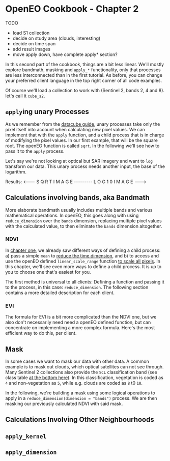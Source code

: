 # OpenEO Cookbook - Chapter 2

TODO
* load S1 collection
* decide on study area (clouds, interesting)
* decide on time span
* add result images
* move apply down, have complete apply* section?

In this second part of the cookbook, things are a bit less linear. We'll mostly explore bandmath, masking and `apply_*` functionality, only that processes are less interconnected than in the first tutorial. As before, you can change your preferred client language in the top right corner of all code examples. 

Of course we'll load a collection to work with (Sentinel 2, bands 2, 4 and 8). let's call it `cube_s2`.

<CodeSwitcher>
<template v-slot:py>

```python
urk = {"west": 5.5661, "south": 52.6457, "east": 5.7298, "north": 52.7335}
t = ["2021-04-26", "2021-04-29"]

cube_s2 = con.load_collection(
    "SENTINEL2_L2A_SENTINELHUB",
    spatial_extent = urk,
    temporal_extent = t,
    bands = ["B02", "B04", "B08", "SCL"]
)
```

</template>
<template v-slot:r>

```r
urk <- list(west = 5.5661, south = 52.6457, east = 5.7298, north = 52.7335)
t <- c("2021-04-26", "2021-04-29")

cube_s2 <- p$load_collection(
  id = "SENTINEL2_L2A_SENTINELHUB",
  spatial_extent = urk,
  temporal_extent = t,
  bands=c("B02", "B04", "B08", "SCL")
)
```

</template>
<template v-slot:js>

```js
let urk = {"west": 5.6061, "south": 52.6957, "east": 5.7298, "north": 52.7335};
let t = ["2021-04-26", "2021-04-29"];   

var cube_s2 = builder.load_collection(
    "SENTINEL2_L2A_SENTINELHUB",
    urk,
    t,
    ["B02", "B04", "B08", "SCL"]
);
```

</template>
</CodeSwitcher>

## `apply`ing unary Processes
As we remember from the [datacube guide](../datacubes.md#apply), unary processes take only the pixel itself into account when calculating new pixel values. We can implement that with the `apply` function, and a child process that is in charge of modifying the pixel values. In our first example, that will be the square root. The openEO function is called `sqrt`. In the following we'll see how to pass it to the `apply` process.

<CodeSwitcher>
<template v-slot:py>

```python
# pass unary child process as string
cube_s2_sqrt = cube_s2.apply("sqrt")
```

</template>
<template v-slot:r>

```r
# pass unary child process as a function, call "sqrt" from openEO processes "p"
cube_s2_sqrt <- p$apply(cube_s2, function(x, context) { return(sqrt(x)) })
```

</template>
<template v-slot:js>

```js
// pass unary child process via arrow function
var cube_s2_sqrt = builder.apply(cube_s2, (data, _, child) => child.sqrt(data))
```

</template>
</CodeSwitcher>

Let's say we're not looking at optical but SAR imagery and want to `log` transform our data. This unary process needs another input, the base of the logarithm.

<CodeSwitcher>
<template v-slot:py>

```python
# import the defined openEO process
from openeo.processes import log

# define a child process function
def log_(x):
  return log(x, 10)

# supply that function to the "apply" call
cube_s1_log10 = cube_s2.apply(log_)
```

</template>
<template v-slot:r>

```r
# call the log function from "p"
cube_s1_log10 <- p$apply(cube_s1, function(x, context) { return(p$log(x, 10)) })
```

</template>
<template v-slot:js>

```js
// use openEO "log" via arrow function
cube_s1_log10 = builder.apply(cube_s1, (x, _, child) => child.log(x, 10))
```

</template>
</CodeSwitcher>

Results:
<--- S Q R T   I M A G E --------- L O G 1 0    I M A G E --->

## Calculations involving bands, aka Bandmath
More elaborate bandmath usually includes multiple bands and various mathematical operations. In openEO, this goes along with using `reduce_dimension` over the `bands` dimension, replacing multiple pixel values with the calculated value, to then eliminate the `bands` dimension altogether.

### NDVI

In [chapter one](), we already saw different ways of defining a child process: a) pass a simple `mean` to [reduce the time dimension](../cookbook/#temporal-mean-reduce-dimension), and b) to access and use the openEO defined `linear_scale_range` function [to scale all pixels](../cookbook/#scale-all-pixels-linearly-apply-linear-scale-range). In this chapter, we'll see even more ways to define a child process. It is up to you to choose one that's easiest for you.

The first method is universal to all clients: Defining a function and passing it to the process, in this case: `reduce_dimension`. The following section contains a more detailed description for each client.

<CodeSwitcher>
<template v-slot:py>

```python
# necessary imports
from openeo.processes import array_element, normalized_difference

# define an NDVI function
def ndvi_fun(data):
    B04 = array_element(data, index = 0) # array_element takes either an index ..
    B08 = array_element(data, label = "B08") # or a label

    # ndvi = (B08 - B04) / (B08 + B04) # implement NDVI as formula ..
    ndvi = normalized_difference(B08, B04) # or use the openEO "normalized_difference" process
    
    return ndvi

# supply the defined function to a reduce_dimension process, set dimension = "bands"
cube_s2_ndvi = cube_s2.reduce_dimension(reducer = ndvi_fun, dimension = "bands")
```

What we see above:
* access specific bands inside the child process: `array_element` (supply data and index/label)
* call openEO defined functions inside the child process by importing it: `from openeo.processes import normalized_difference`
* write math as formulas inside the child process: `ndvi = (B08 - B04) / (B08 + B04)`

The python client also hold a second possibility to do the above. It has a function `band` that does `array_element` and `reduce_dimension(dimension = "bands")` for us. When using it, we can type out the NDVI formula right in the script.

```python
# use "band()"
B04 = cube_s2.band("B04")
B08 = cube_s2.band("B08")

cube_s2_ndvi = (B08 - B04) / (B08 + B04) # type math formula
```

</template>
<template v-slot:r>

```r
# define an NDVI function
ndvi_fun <- function(data, context) {
  B04 <- data[2] # we can supply an index (1-based in R) ..
  B08 <- data["B08"] # or a label
  
  # ndvi <- (B08 - B04) / (B08 + B04) # implement NDVI as formula ..
  ndvi <- p$normalized_difference(B08, B04) # or use the openEO "normalized_difference" process
  # ndvi <- p$normalized_difference(data[2], data[3]) # or shorten all in one line

  return(ndvi)
}

# supply the defined function to a reduce_dimension process, set dimension = "bands"
cube_s2_ndvi <- p$reduce_dimension(data = cube_s2, reducer = ndvi_fun, dimension = "bands")
```

What we see above:
* access specific bands inside the child process by using array subset: `data[index]` or `data["bandname"]`
* call openEO defined functions inside the child process by calling it via the `p` processes environment: `p$normalized_difference`
* write math as formulas inside the child process: `ndvi <- (B08 - B04) / (B08 + B04)`

In R, there are no other ways to define a child process than through defining a function as seen above.

</template>
<template v-slot:js>

```js
// define NDVI function
var ndvi_fun = function(data, context) {
    B04 = data[0] // use array operator to extract bands
    B08 = data["B08"] // or supply label

    // Either approach down below works:

    // dif = this.subtract(B08, B04) // use "this" to access openEO processes inside this function
    // sum = this.sum(B08, B04)
    // ndvi = this.divide(dif, sum)

    ndvi = this.normalized_difference(B08, B04) // or use predefined "normalized_difference" instead of math

    // ndvi = this.normalized_difference(data[1], data[0]) // or shorten it all into one line
    
    return ndvi
}

// supply the defined function to a reduce_dimension process, set dimension = "bands"
cube_s2_ndvi = builder.reduce_dimension(cube_s2, ndvi_fun, "bands")
```

What we see above:
* access specific bands inside the child process by using array subset: `data[index]` or `data["bandname"]`
* call openEO defined functions inside the child process by calling it via `this`

We note that Javascript doesn't support just typing out math functions as R and Python do. But the JS client has another, even simpler way of defining quick bandmath: using `new Formula`.

```js
// using "New Formula()", both $index and $label are valid as seen here
cube_s2_ndvi = builder.reduce_dimension(cube_s2, new Formula("($B08 - $1) / ($B08 + $1)"), "bands")
```

We see that using `new Formula("")` is much faster than defining a whole child process. We use `$` to access bands. If we want to use openEO defined processes, there's also the arrow function to still be able to do that in-line.

```js
// using an arrow function to call openeo process "normalized_difference"
cube_s2_ndvi = builder.reduce_dimension(cube_s2, (data, _, child) => child.normalized_difference(data[2], data[1]), "bands")
```

In an arrow function, we have array subsets again.

To sum up: Although `new Formula` is probably the most straightforward way of calculating an NDVI, it is up to you to decide on a method that suits your use-case.

</template>
</CodeSwitcher>

### EVI

The formula for EVI is a bit more complicated than the NDVI one, but we also don't necessarily need need a openEO defined function, but can concentrate on implementing a more complex formula. Here's the most efficient way to do this, per client.

<CodeSwitcher>
<template v-slot:py>

```python
# extract and reduce all bands via "band"
B02 = cube_s2.band("B02")
B04 = cube_s2.band("B04")
B08 = cube_s2.band("B08")

# write formula
evi_cube = (2.5 * (B08 - B04)) / ((B08 + 6.0 * B04 - 7.5 * B02) + 1.0)
```

</template>
<template v-slot:r>

```r
# in R, there's no shorter way to define bandmath
evi_ <- function(x, context) {
  b2 <- x[1]
  b4 <- x[2]
  b8 <- x[3]
  return((2.5 * (b8 - b4)) / ((b8 + 6 * b4 - 7.5 * b2) + 1))
}

# reduce_dimension bands with the defined formula
evi_cube <- p$reduce_dimension(data = cube_s2_b348, reducer = evi_, dimension = "bands")
```

</template>
<template v-slot:js>

```js
// "new Formula" is the quickest way to provide a bandmath formula
evi_cube = builder.reduce_dimension(cube_s2, new Formula("(2.5 * ($2 - $1)) / (($2 + 6 * $1 - 7.5 * $0) + 1)"), "bands")
```

</template>
</CodeSwitcher>

## Mask

In some cases we want to mask our data with other data. A common example is to mask out clouds, which optical satellites can not see through. Many Sentinel 2 collections also provide the `SCL` classification band (see class table [at the bottom here](https://sentinels.copernicus.eu/web/sentinel/technical-guides/sentinel-2-msi/level-2a/algorithm)). In this classification, vegetation is coded as `4` and non-vegetation as `5`, while e.g. clouds are coded as `8` t0 `10`.

In the following, we're building a mask using some logical operations to apply in a `reduce_dimension(dimension = "bands")` process. We are then masking our previously calculated NDVI with said mask.

<CodeSwitcher>
<template v-slot:py>

```python
# get classification band
SCL = cube.band("SCL")

# we want to mask all other values, so NOT (4 OR 5)
mask = ~ ((SCL == 4) | (SCL == 5))

# masking
masked_ndvi = ndvi.mask(mask)
```

</template>
<template v-slot:r>

```r
# define filter function to create mask
filter_ <- function(data, context) {
  SCL <- data[4] # select SCL band
  vegetation <- p$eq(SCL, 4) # vegetation is 4
  non_vegetation <- p$eq(SCL, 5) # non-vegetation is 5
  # we want to mask all other values, so NOT (4 OR 5)
  return(p$not(p$or(vegetation, non_vegetation)))
}

# create mask by reducing bands with our defined formula
cube_s2_mask <- p$reduce_dimension(data = cube_s2, reducer = filter_, dimension = "bands")

# mask the NDVI data
cube_s2_masked <- p$mask(cube_s2_ndvi, cube_s2_mask)
```

</template>
<template v-slot:js>

```js
// filter classification layer
var filter_ = function(data, context) {
  SCL = data[3] // select SCL band
  vegetation = this.eq(SCL, 4) // vegetation is 4
  non_vegetation = this.eq(SCL, 5) // non-vegetation is 5
  // we want to mask all other values, so NOT (4 OR 5)
  return this.not(this.or(vegetation, non_vegetation))
}

// create mask by reducing bands
cube_s2_mask = builder.reduce_dimension(cube_s2, filter_, "bands")

// mask
cube_s2_masked = builder.mask(cube_s2_ndvi, cube_s2_mask)
```

</template>
</CodeSwitcher>

## Calculations Involving Other Neighbourhoods



## `apply_kernel`



## `apply_dimension`